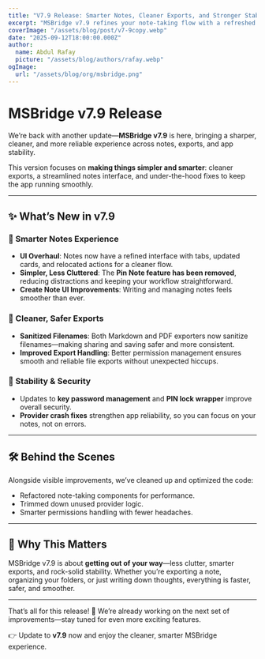 ```yaml
---
title: "V7.9 Release: Smarter Notes, Cleaner Exports, and Stronger Stability"
excerpt: "MSBridge v7.9 refines your note-taking flow with a refreshed UI, smarter file exports, and improved stability. From streamlined permissions to Markdown/PDF filename sanitization, plus a simpler notes experience without pin clutter—this release makes the app smoother and more reliable than ever."
coverImage: "/assets/blog/post/v7-9copy.webp"
date: "2025-09-12T18:00:00.000Z"
author:
  name: Abdul Rafay
  picture: "/assets/blog/authors/rafay.webp"
ogImage:
  url: "/assets/blog/org/msbridge.png"
---
```


# MSBridge v7.9 Release

We’re back with another update—**MSBridge v7.9** is here, bringing a sharper, cleaner, and more reliable experience across notes, exports, and app stability.  

This version focuses on **making things simpler and smarter**: cleaner exports, a streamlined notes interface, and under-the-hood fixes to keep the app running smoothly.

---

## ✨ What’s New in v7.9

### 📝 Smarter Notes Experience
- **UI Overhaul**: Notes now have a refined interface with tabs, updated cards, and relocated actions for a cleaner flow.  
- **Simpler, Less Cluttered**: The **Pin Note feature has been removed**, reducing distractions and keeping your workflow straightforward.  
- **Create Note UI Improvements**: Writing and managing notes feels smoother than ever.

### 📂 Cleaner, Safer Exports
- **Sanitized Filenames**: Both Markdown and PDF exporters now sanitize filenames—making sharing and saving safer and more consistent.  
- **Improved Export Handling**: Better permission management ensures smooth and reliable file exports without unexpected hiccups.

### 🔐 Stability & Security
- Updates to **key password management** and **PIN lock wrapper** improve overall security.  
- **Provider crash fixes** strengthen app reliability, so you can focus on your notes, not on errors.

---

## 🛠 Behind the Scenes
Alongside visible improvements, we’ve cleaned up and optimized the code:  
- Refactored note-taking components for performance.  
- Trimmed down unused provider logic.  
- Smarter permissions handling with fewer headaches.

---

## 🚀 Why This Matters
MSBridge v7.9 is about **getting out of your way**—less clutter, smarter exports, and rock-solid stability. Whether you’re exporting a note, organizing your folders, or just writing down thoughts, everything is faster, safer, and smoother.

---

That’s all for this release! 🎉 We’re already working on the next set of improvements—stay tuned for even more exciting features.  

👉 Update to **v7.9** now and enjoy the cleaner, smarter MSBridge experience.
